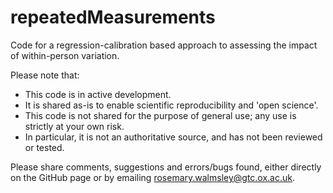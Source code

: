 # repeatedMeasurements

Code for a regression-calibration based approach to assessing the impact of within-person variation. 

Please note that:

- This code is in active development.
- It is shared as-is to enable scientific reproducibility and 'open science'.
- This code is not shared for the purpose of general use; any use is strictly at your own risk.
- In particular, it is not an authoritative source, and has not been reviewed or tested. 

Please share comments, suggestions and errors/bugs found, either directly on the GitHub page or by emailing rosemary.walmsley@gtc.ox.ac.uk.
